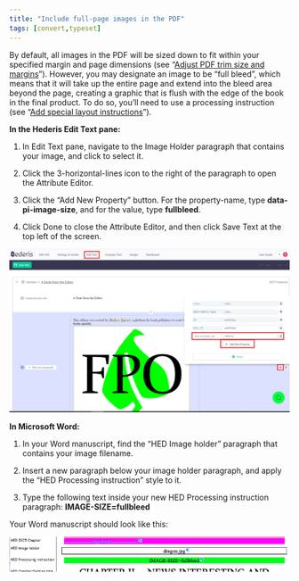 ```yaml
---
title: "Include full-page images in the PDF"
tags: [convert,typeset]
---
```

 
<html><body><section data-type="chapter" class="hsecchapter" data-hederis-type="hsecchapter" id="include-full-page-images" data-pi-attrs="id: include-full-page-images; data-tags: convert,typeset;" role="doc-chapter" data-tags="convert,typeset" data-author-name=" " data-book-title=" " title="Include full-page images in the PDF"><p class="hblkp" data-hederis-type="hblkp" id="pGOinZ7g4">By default, all images in the PDF will be sized down to fit within your specified margin and page dimensions (see &#8220;<a href="{% link _docs/adjust-trim-and-margins.md %}" class="hspana" data-hederis-type="hspana" id="pY61hs0sU">Adjust PDF trim size and margins</a>&#8221;). However, you may designate an image to be &#8220;full bleed&#8221;, which means that it will take up the entire page and extend into the bleed area beyond the page, creating a graphic that is flush with the edge of the book in the final product. To do so, you&#8217;ll need to use a processing instruction (see &#8220;<a href="{% link _docs/custom-design.md %}" class="hspana" data-hederis-type="hspana" id="pgP9cZZ9v">Add special layout instructions</a>&#8221;).</p><p class="hblkp" data-hederis-type="hblkp" id="pEZCgPFSa"><strong data-hederis-type="hspanstrong" id="pFK3zWwqr">In the <strong class="hspanstrong" data-hederis-type="hspanstrong" id="plgSU7MDE">Hederis Edit Text pane:</strong></strong></p><ol class="hwprnumlist" data-hederis-type="hwprnumlist" id="pp4OcKq5N"><li class="hblkoli" data-hederis-type="hblkoli" id="liPJKfXyHE"><p class="hblkoli" data-hederis-type="hblklip" id="pW2DETdhM">In Edit Text pane, navigate to the Image Holder paragraph that contains your image, and click to select it.</p></li><li class="hblkoli" data-hederis-type="hblkoli" id="li2plOdRDs"><p class="hblkoli" data-hederis-type="hblklip" id="pNo1JoNcu">Click the 3-horizontal-lines icon to the right of the paragraph to open the Attribute Editor.</p></li><li class="hblkoli" data-hederis-type="hblkoli" id="liKdbtCxaQ"><p class="hblkoli" data-hederis-type="hblklip" id="pZ7fMy2Wx">Click the &#8220;Add New Property&#8221; button. For the property-name, type <strong class="hspanstrong" data-hederis-type="hspanstrong" id="pQzh5bdZF">data-pi-image-size</strong>, and for the value, type <strong class="hspanstrong" data-hederis-type="hspanstrong" id="pFY66ORot">fullbleed</strong>.</p></li><li class="hblkoli" data-hederis-type="hblkoli" id="liMS52z7q0"><p class="hblkoli" data-hederis-type="hblklip" id="pUdcquX5T">Click Done to close the Attribute Editor, and then click Save Text at the top left of the screen.</p></li></ol><img data-hederis-type="hblkimg" class="hblkimg" id="pGCP8PFYq" src="/images/fullbleed_2.png" data-img-src="/images/fullbleed_2.png"/><p class="hblkp" data-hederis-type="hblkp" id="pvUJv23Gq"><strong class="hspanstrong" data-hederis-type="hspanstrong" id="pnVT4empp">In Microsoft Word:</strong></p><ol class="hwprnumlist" data-hederis-type="hwprnumlist" id="pi2Wk26XO"><li class="hblkoli" data-hederis-type="hblkoli" id="lihq4kdy9W"><p class="hblkoli" data-hederis-type="hblklip" id="pOlN6AluU">In your Word manuscript, find the &#8220;HED Image holder&#8221; paragraph that contains your image filename.</p></li><li class="hblkoli" data-hederis-type="hblkoli" id="lidK9Jfyei"><p class="hblkoli" data-hederis-type="hblklip" id="pYcV4AOyU">Insert a new paragraph below your image holder paragraph, and apply the &#8220;HED Processing instruction&#8221; style to it.</p></li><li class="hblkoli" data-hederis-type="hblkoli" id="lioPiW6G32"><p class="hblkoli" data-hederis-type="hblklip" id="pUfvB25Hw">Type the following text inside your new HED Processing instruction paragraph: <strong class="hspanstrong" data-hederis-type="hspanstrong" id="pAOEsjaig">IMAGE-SIZE=fullbleed</strong></p></li></ol><p class="hblkp" data-hederis-type="hblkp" id="pW8Eyzs2p">Your Word manuscript should look like this:</p><img data-hederis-type="hblkimg" class="hblkimg" id="pr1nWMGEI" src="/images/fullbleed_1.png" data-img-src="/images/fullbleed_1.png"/></section></body></html>
